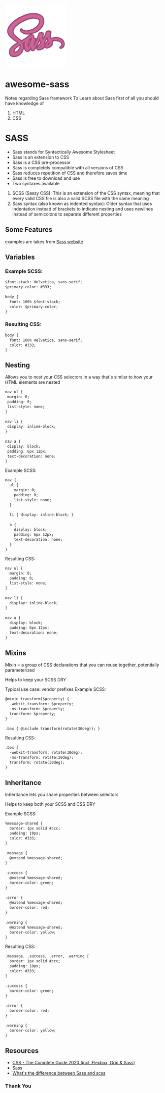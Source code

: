 <img src="https://github.com/dsharvari98/awesome-sass/blob/main/1_9U1toerFxB8aiFRreLxEUQ-removebg-preview.png" width="200" height="200">

# awesome-sass 
Notes regarding Sass framework
To Learn about Sass first of all you should have knowledge of 
1. HTML
2. CSS

# SASS
* Sass stands for Syntactically Awesome Stylesheet
* Sass is an extension to CSS
* Sass is a CSS pre-processor
* Sass is completely compatible with all versions of CSS
* Sass reduces repetition of CSS and therefore saves time
* Sass is free to download and use
* Two syntaxes available
1. SCSS (Sassy CSS): This is an extension of the CSS syntax, meaning that every valid CSS file is also a valid SCSS file with the same meaning
2. Sass syntax (also known as indented syntax): Older syntax that uses indentation instead of brackets to indicate nesting and uses newlines instead of semicolons to separate different properties

## Some Features
examples are takes from [Sass website](https://sass-lang.com)

## Variables
### Example SCSS:
```
$font-stack: Helvetica, sans-serif;
$primary-color: #333;

body {
  font: 100% $font-stack;
  color: $primary-color;
}
```
### Resulting CSS:
```
body {
  font: 100% Helvetica, sans-serif;
  color: #333;
}
```
## Nesting
 Allows you to nest your CSS selectors in a way that's similar to how your HTML elements are nested
 ```
nav ul {
  margin: 0;
  padding: 0;
  list-style: none;
}

nav li {
  display: inline-block;
}

nav a {
  display: block;
  padding: 6px 12px;
  text-decoration: none;
}
```
Example SCSS:
```
nav {
  ul {
    margin: 0;
    padding: 0;
    list-style: none;
  }

  li { display: inline-block; }

  a {
    display: block;
    padding: 6px 12px;
    text-decoration: none;
  }
}
```
Resulting CSS:
```
nav ul {
  margin: 0;
  padding: 0;
  list-style: none;
}

nav li {
  display: inline-block;
}

nav a {
  display: block;
  padding: 6px 12px;
  text-decoration: none;
}
```
## Mixins
Mixin = a group of CSS declarations that you can reuse together, potentially parameterized

Helps to keep your SCSS DRY

Typical use case: vendor prefixes
Example SCSS:
```
@mixin transform($property) {
  -webkit-transform: $property;
  -ms-transform: $property;
  transform: $property;
}

.box { @include transform(rotate(30deg)); }
````
Resulting CSS:
```
.box {
  -webkit-transform: rotate(30deg);
  -ms-transform: rotate(30deg);
  transform: rotate(30deg);
}
```
## Inheritance
Inheritance lets you share properties between selectors

Helps to keep both your SCSS and CSS DRY

Example SCSS:
```
%message-shared {
  border: 1px solid #ccc;
  padding: 10px;
  color: #333;
}

.message {
  @extend %message-shared;
}

.success {
  @extend %message-shared;
  border-color: green;
}

.error {
  @extend %message-shared;
  border-color: red;
}

.warning {
  @extend %message-shared;
  border-color: yellow;
}
```
Resulting CSS:
```
.message, .success, .error, .warning {
  border: 1px solid #ccc;
  padding: 10px;
  color: #333;
}

.success {
  border-color: green;
}

.error {
  border-color: red;
}

.warning {
  border-color: yellow;
}
```
## Resources
* [CSS - The Complete Guide 2020 (incl. Flexbox, Grid & Sass) ](https://www.udemy.com/course/css-the-complete-guide-incl-flexbox-grid-sass/)
* [Sass](https://sass-lang.com)
* [What's the difference between Sass and scss](https://stackoverflow.com/questions/5654447/whats-the-difference-between-scss-and-sass)

### Thank You























